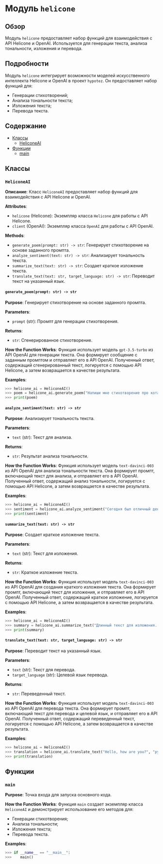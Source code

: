 # Модуль `helicone`
## Обзор

Модуль `helicone` предоставляет набор функций для взаимодействия с API Helicone и OpenAI. Используется для генерации текста, анализа тональности, изложения и перевода.

##  Подробности

Модуль `helicone` интегрирует возможности моделей искусственного интеллекта Helicone и OpenAI в проект `hypotez`. Он предоставляет набор функций для:

- Генерации стихотворений;
- Анализа тональности текста;
- Изложения текста;
- Перевода текста.

##  Содержание
- [Классы](#классы)
    - [HeliconeAI](#heliconeai)
- [Функции](#функции)
    - [main](#main)

## Классы

### `HeliconeAI`

**Описание**: Класс `HeliconeAI`  предоставляет набор функций для взаимодействия с API Helicone и OpenAI.

**Attributes**:

- `helicone` (Helicone): Экземпляр класса `Helicone` для работы с API Helicone.
- `client` (OpenAI): Экземпляр класса `OpenAI` для работы с API OpenAI.

**Methods**:

- `generate_poem(prompt: str) -> str`:  Генерирует стихотворение на основе заданного промпта.
- `analyze_sentiment(text: str) -> str`: Анализирует тональность текста.
- `summarize_text(text: str) -> str`: Создает краткое изложение текста.
- `translate_text(text: str, target_language: str) -> str`: Переводит текст на указанный язык.

#### `generate_poem(prompt: str) -> str`

**Purpose**: Генерирует стихотворение на основе заданного промпта.

**Parameters**:

- `prompt` (str): Промпт для генерации стихотворения.

**Returns**:

- `str`: Сгенерированное стихотворение.

**How the Function Works**:
Функция использует модель `gpt-3.5-turbo` из API OpenAI для генерации текста. 
Она формирует сообщение с заданным промптом и отправляет его в API OpenAI. 
Полученный ответ, содержащий сгенерированный текст, логируется с помощью API Helicone, а затем возвращается в качестве результата.

**Examples**:

```python
>>> helicone_ai = HeliconeAI()
>>> poem = helicone_ai.generate_poem("Напиши мне стихотворение про кота.")
>>> print(poem) 
```


#### `analyze_sentiment(text: str) -> str`

**Purpose**: Анализирует тональность текста.

**Parameters**:

- `text` (str): Текст для анализа.

**Returns**:

- `str`: Результат анализа тональности.

**How the Function Works**:
Функция использует модель `text-davinci-003` из API OpenAI для анализа тональности текста. 
Она формирует промпт, включающий текст для анализа, и отправляет его в API OpenAI. 
Полученный ответ, содержащий анализ тональности, логируется с помощью API Helicone, а затем возвращается в качестве результата.

**Examples**:

```python
>>> helicone_ai = HeliconeAI()
>>> sentiment = helicone_ai.analyze_sentiment("Сегодня был отличный день!")
>>> print(sentiment) 
```

#### `summarize_text(text: str) -> str`

**Purpose**: Создает краткое изложение текста.

**Parameters**:

- `text` (str): Текст для изложения.

**Returns**:

- `str`: Краткое изложение текста.

**How the Function Works**:
Функция использует модель `text-davinci-003` из API OpenAI для создания краткого изложения текста. 
Она формирует промпт, включающий текст для изложения, и отправляет его в API OpenAI. 
Полученный ответ, содержащий краткое изложение, логируется с помощью API Helicone, а затем возвращается в качестве результата.

**Examples**:

```python
>>> helicone_ai = HeliconeAI()
>>> summary = helicone_ai.summarize_text("Длинный текст для изложения...")
>>> print(summary) 
```

#### `translate_text(text: str, target_language: str) -> str`

**Purpose**: Переводит текст на указанный язык.

**Parameters**:

- `text` (str): Текст для перевода.
- `target_language` (str): Целевой язык перевода.

**Returns**:

- `str`: Переведенный текст.

**How the Function Works**:
Функция использует модель `text-davinci-003` из API OpenAI для перевода текста. 
Она формирует промпт, включающий текст для перевода и целевой язык, и отправляет его в API OpenAI. 
Полученный ответ, содержащий переведенный текст, логируется с помощью API Helicone, а затем возвращается в качестве результата.

**Examples**:

```python
>>> helicone_ai = HeliconeAI()
>>> translation = helicone_ai.translate_text("Hello, how are you?", "русский")
>>> print(translation)
```

## Функции

### `main`

**Purpose**: Точка входа для запуска основного кода.

**How the Function Works**:
Функция `main` создает экземпляр класса `HeliconeAI` и демонстрирует использование его методов для:

- Генерации стихотворения;
- Анализа тональности;
- Изложения текста;
- Перевода текста.

**Examples**:

```python
>>> if __name__ == "__main__":
>>>    main()
```